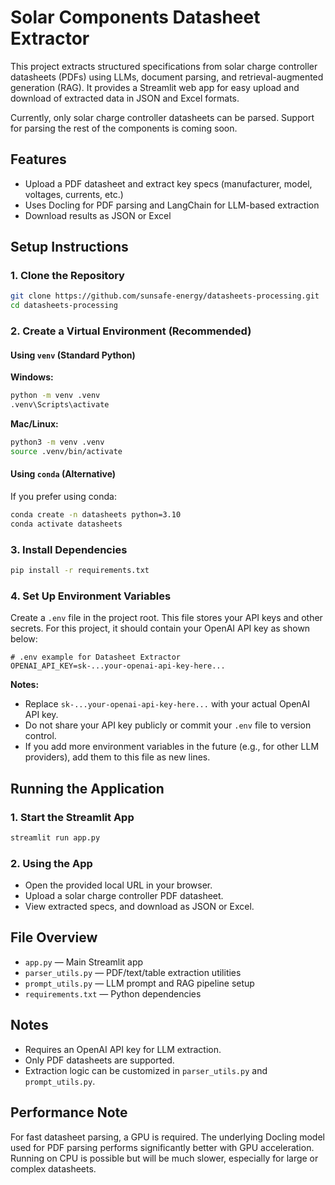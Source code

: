 # Solar Components Datasheet Extractor

This project extracts structured specifications from solar charge controller datasheets (PDFs) using LLMs, document parsing, and retrieval-augmented generation (RAG). It provides a Streamlit web app for easy upload and download of extracted data in JSON and Excel formats.

Currently, only solar charge controller datasheets can be parsed. Support for parsing the rest of the components is coming soon.

## Features

- Upload a PDF datasheet and extract key specs (manufacturer, model, voltages, currents, etc.)
- Uses Docling for PDF parsing and LangChain for LLM-based extraction
- Download results as JSON or Excel

## Setup Instructions

### 1. Clone the Repository

```sh
git clone https://github.com/sunsafe-energy/datasheets-processing.git
cd datasheets-processing
```

### 2. Create a Virtual Environment (Recommended)


#### Using `venv` (Standard Python)

**Windows:**
```sh
python -m venv .venv
.venv\Scripts\activate
```

**Mac/Linux:**
```sh
python3 -m venv .venv
source .venv/bin/activate
```

#### Using `conda` (Alternative)

If you prefer using conda:

```sh
conda create -n datasheets python=3.10
conda activate datasheets
```

### 3. Install Dependencies

```sh
pip install -r requirements.txt
```

### 4. Set Up Environment Variables


Create a `.env` file in the project root. This file stores your API keys and other secrets. For this project, it should contain your OpenAI API key as shown below:

```env
# .env example for Datasheet Extractor
OPENAI_API_KEY=sk-...your-openai-api-key-here...
```

**Notes:**
- Replace `sk-...your-openai-api-key-here...` with your actual OpenAI API key.
- Do not share your API key publicly or commit your `.env` file to version control.
- If you add more environment variables in the future (e.g., for other LLM providers), add them to this file as new lines.

## Running the Application

### 1. Start the Streamlit App

```sh
streamlit run app.py
```

### 2. Using the App

- Open the provided local URL in your browser.
- Upload a solar charge controller PDF datasheet.
- View extracted specs, and download as JSON or Excel.

## File Overview

- `app.py` — Main Streamlit app
- `parser_utils.py` — PDF/text/table extraction utilities
- `prompt_utils.py` — LLM prompt and RAG pipeline setup
- `requirements.txt` — Python dependencies

## Notes

- Requires an OpenAI API key for LLM extraction.
- Only PDF datasheets are supported.
- Extraction logic can be customized in `parser_utils.py` and `prompt_utils.py`.

## Performance Note

For fast datasheet parsing, a GPU is required. The underlying Docling model used for PDF parsing performs significantly better with GPU acceleration. Running on CPU is possible but will be much slower, especially for large or complex datasheets.
